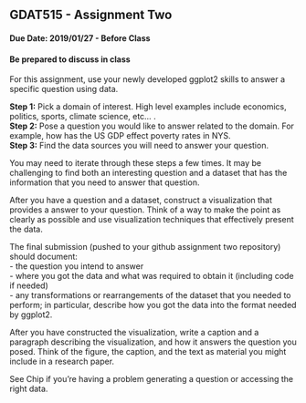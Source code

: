 ## GDAT515 - Assignment Two

#### Due Date: 2019/01/27 - Before Class

#### Be prepared to discuss in class

For this assignment, use your newly developed ggplot2 skills to answer a
specific question using data.

**Step 1:** Pick a domain of interest. High level examples include
economics, politics, sports, climate science, etc… .  
**Step 2:** Pose a question you would like to answer related to the
domain. For example, how has the US GDP effect poverty rates in NYS.  
**Step 3:** Find the data sources you will need to answer your question.

You may need to iterate through these steps a few times. It may be
challenging to find both an interesting question and a dataset that has
the information that you need to answer that question.

After you have a question and a dataset, construct a visualization that
provides a answer to your question. Think of a way to make the point as
clearly as possible and use visualization techniques that effectively
present the data.

The final submission (pushed to your github assignment two repository)
should document:  
\- the question you intend to answer  
\- where you got the data and what was required to obtain it (including
code if needed)  
\- any transformations or rearrangements of the dataset that you needed
to perform; in particular, describe how you got the data into the format
needed by ggplot2.

After you have constructed the visualization, write a caption and a
paragraph describing the visualization, and how it answers the question
you posed. Think of the figure, the caption, and the text as material
you might include in a research paper.

See Chip if you’re having a problem generating a question or accessing
the right data.
